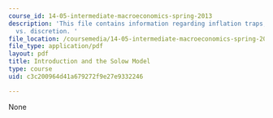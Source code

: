 ```yaml
---
course_id: 14-05-intermediate-macroeconomics-spring-2013
description: 'This file contains information regarding inflation traps, and rules
  vs. discretion. '
file_location: /coursemedia/14-05-intermediate-macroeconomics-spring-2013/c3c200964d41a679272f9e27e9332246_MIT14_05S13_LecNot_bar-gor.pdf
file_type: application/pdf
layout: pdf
title: Introduction and the Solow Model
type: course
uid: c3c200964d41a679272f9e27e9332246

---
```

None